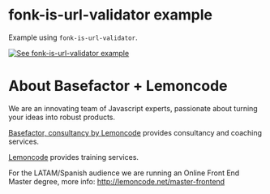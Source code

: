 # fonk-is-url-validator example

Example using `fonk-is-url-validator`.

[![See fonk-is-url-validator example](https://codesandbox.io/static/img/play-codesandbox.svg)](https://codesandbox.io/s/github/lemoncode/fonk-is-url-validator/tree/master/examples/js)

# About Basefactor + Lemoncode

We are an innovating team of Javascript experts, passionate about turning your ideas into robust products.

[Basefactor, consultancy by Lemoncode](http://www.basefactor.com) provides consultancy and coaching services.

[Lemoncode](http://lemoncode.net/services/en/#en-home) provides training services.

For the LATAM/Spanish audience we are running an Online Front End Master degree, more info: http://lemoncode.net/master-frontend
